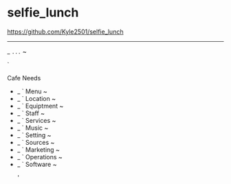# selfie_lunch

https://github.com/Kyle2501/selfie_lunch

---  

_ ` ... ` ~

` <p>Cafe Needs<ul>
  <li>_ ` Menu ~</li>
  <li>_ ` Location ~</li>
  <li>_ ` Equiptment ~</li>
  <li>_ ` Staff ~</li>
  <li>_ ` Services ~</li>
  <li>_ ` Music ~</li>
  <li>_ ` Setting ~</li>
  <li>_ ` Sources ~</li>
  <li>_ ` Marketing ~</li>
  <li>_ ` Operations ~</li>
  <li>_ ` Software ~</li>
  
  '